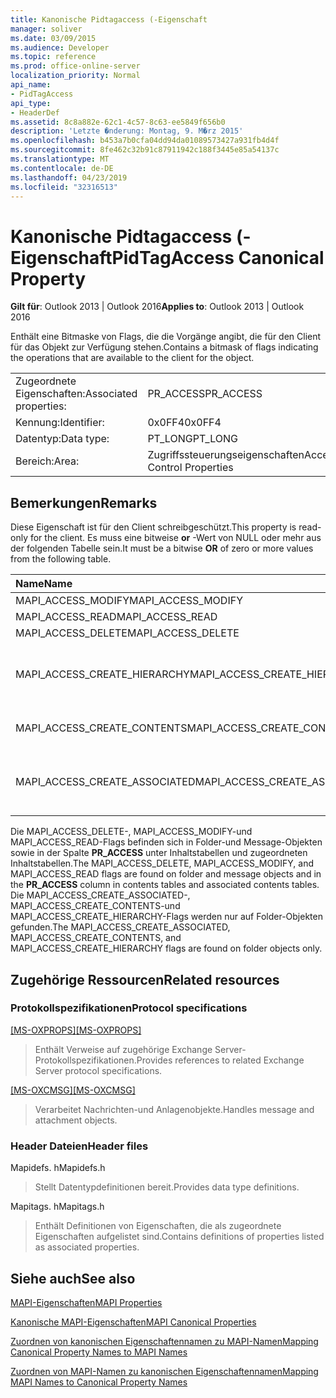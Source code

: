 ```yaml
---
title: Kanonische Pidtagaccess (-Eigenschaft
manager: soliver
ms.date: 03/09/2015
ms.audience: Developer
ms.topic: reference
ms.prod: office-online-server
localization_priority: Normal
api_name:
- PidTagAccess
api_type:
- HeaderDef
ms.assetid: 8c8a882e-62c1-4c57-8c63-ee5849f656b0
description: 'Letzte �nderung: Montag, 9. M�rz 2015'
ms.openlocfilehash: b453a7b0cfa04dd94da01089573427a931fb4d4f
ms.sourcegitcommit: 8fe462c32b91c87911942c188f3445e85a54137c
ms.translationtype: MT
ms.contentlocale: de-DE
ms.lasthandoff: 04/23/2019
ms.locfileid: "32316513"
---
```

# <a name="pidtagaccess-canonical-property"></a><span data-ttu-id="6c833-103">Kanonische Pidtagaccess (-Eigenschaft</span><span class="sxs-lookup"><span data-stu-id="6c833-103">PidTagAccess Canonical Property</span></span>

  
  
<span data-ttu-id="6c833-104">**Gilt für**: Outlook 2013 | Outlook 2016</span><span class="sxs-lookup"><span data-stu-id="6c833-104">**Applies to**: Outlook 2013 | Outlook 2016</span></span> 
  
<span data-ttu-id="6c833-105">Enthält eine Bitmaske von Flags, die die Vorgänge angibt, die für den Client für das Objekt zur Verfügung stehen.</span><span class="sxs-lookup"><span data-stu-id="6c833-105">Contains a bitmask of flags indicating the operations that are available to the client for the object.</span></span>
  
|||
|:-----|:-----|
|<span data-ttu-id="6c833-106">Zugeordnete Eigenschaften:</span><span class="sxs-lookup"><span data-stu-id="6c833-106">Associated properties:</span></span>  <br/> |<span data-ttu-id="6c833-107">PR_ACCESS</span><span class="sxs-lookup"><span data-stu-id="6c833-107">PR_ACCESS</span></span>  <br/> |
|<span data-ttu-id="6c833-108">Kennung:</span><span class="sxs-lookup"><span data-stu-id="6c833-108">Identifier:</span></span>  <br/> |<span data-ttu-id="6c833-109">0x0FF4</span><span class="sxs-lookup"><span data-stu-id="6c833-109">0x0FF4</span></span>  <br/> |
|<span data-ttu-id="6c833-110">Datentyp:</span><span class="sxs-lookup"><span data-stu-id="6c833-110">Data type:</span></span>  <br/> |<span data-ttu-id="6c833-111">PT_LONG</span><span class="sxs-lookup"><span data-stu-id="6c833-111">PT_LONG</span></span>  <br/> |
|<span data-ttu-id="6c833-112">Bereich:</span><span class="sxs-lookup"><span data-stu-id="6c833-112">Area:</span></span>  <br/> |<span data-ttu-id="6c833-113">Zugriffssteuerungseigenschaften</span><span class="sxs-lookup"><span data-stu-id="6c833-113">Access Control Properties</span></span>  <br/> |
   
## <a name="remarks"></a><span data-ttu-id="6c833-114">Bemerkungen</span><span class="sxs-lookup"><span data-stu-id="6c833-114">Remarks</span></span>

<span data-ttu-id="6c833-115">Diese Eigenschaft ist für den Client schreibgeschützt.</span><span class="sxs-lookup"><span data-stu-id="6c833-115">This property is read-only for the client.</span></span> <span data-ttu-id="6c833-116">Es muss eine bitweise **or** -Wert von NULL oder mehr aus der folgenden Tabelle sein.</span><span class="sxs-lookup"><span data-stu-id="6c833-116">It must be a bitwise **OR** of zero or more values from the following table.</span></span> 
  
|<span data-ttu-id="6c833-117">**Name**</span><span class="sxs-lookup"><span data-stu-id="6c833-117">**Name**</span></span>|<span data-ttu-id="6c833-118">**Wert**</span><span class="sxs-lookup"><span data-stu-id="6c833-118">**Value**</span></span>|<span data-ttu-id="6c833-119">**Beschreibung**</span><span class="sxs-lookup"><span data-stu-id="6c833-119">**Description**</span></span>|
|:-----|:-----|:-----|
|<span data-ttu-id="6c833-120">MAPI_ACCESS_MODIFY</span><span class="sxs-lookup"><span data-stu-id="6c833-120">MAPI_ACCESS_MODIFY</span></span>  <br/> |<span data-ttu-id="6c833-121">0x00000001</span><span class="sxs-lookup"><span data-stu-id="6c833-121">0x00000001</span></span>  <br/> |<span data-ttu-id="6c833-122">Schreiben</span><span class="sxs-lookup"><span data-stu-id="6c833-122">Write</span></span>  <br/> |
|<span data-ttu-id="6c833-123">MAPI_ACCESS_READ</span><span class="sxs-lookup"><span data-stu-id="6c833-123">MAPI_ACCESS_READ</span></span>  <br/> |<span data-ttu-id="6c833-124">0x00000002</span><span class="sxs-lookup"><span data-stu-id="6c833-124">0x00000002</span></span>  <br/> |<span data-ttu-id="6c833-125">Lesen</span><span class="sxs-lookup"><span data-stu-id="6c833-125">Read</span></span>  <br/> |
|<span data-ttu-id="6c833-126">MAPI_ACCESS_DELETE</span><span class="sxs-lookup"><span data-stu-id="6c833-126">MAPI_ACCESS_DELETE</span></span>  <br/> |<span data-ttu-id="6c833-127">0x00000004</span><span class="sxs-lookup"><span data-stu-id="6c833-127">0x00000004</span></span>  <br/> |<span data-ttu-id="6c833-128">Löschen</span><span class="sxs-lookup"><span data-stu-id="6c833-128">Delete</span></span>  <br/> |
|<span data-ttu-id="6c833-129">MAPI_ACCESS_CREATE_HIERARCHY</span><span class="sxs-lookup"><span data-stu-id="6c833-129">MAPI_ACCESS_CREATE_HIERARCHY</span></span>  <br/> |<span data-ttu-id="6c833-130">0x00000008</span><span class="sxs-lookup"><span data-stu-id="6c833-130">0x00000008</span></span>  <br/> |<span data-ttu-id="6c833-131">Erstellen von Unterordnern in der Ordnerhierarchie</span><span class="sxs-lookup"><span data-stu-id="6c833-131">Create subfolders in the folder hierarchy</span></span>  <br/> |
|<span data-ttu-id="6c833-132">MAPI_ACCESS_CREATE_CONTENTS</span><span class="sxs-lookup"><span data-stu-id="6c833-132">MAPI_ACCESS_CREATE_CONTENTS</span></span>  <br/> |<span data-ttu-id="6c833-133">0x00000010</span><span class="sxs-lookup"><span data-stu-id="6c833-133">0x00000010</span></span>  <br/> |<span data-ttu-id="6c833-134">Erstellen von Inhaltsnachrichten</span><span class="sxs-lookup"><span data-stu-id="6c833-134">Create content messages</span></span>  <br/> |
|<span data-ttu-id="6c833-135">MAPI_ACCESS_CREATE_ASSOCIATED</span><span class="sxs-lookup"><span data-stu-id="6c833-135">MAPI_ACCESS_CREATE_ASSOCIATED</span></span>  <br/> |<span data-ttu-id="6c833-136">0x00000020</span><span class="sxs-lookup"><span data-stu-id="6c833-136">0x00000020</span></span>  <br/> |<span data-ttu-id="6c833-137">Erstellen von zugeordneten Inhaltsnachrichten</span><span class="sxs-lookup"><span data-stu-id="6c833-137">Create associated content messages</span></span>  <br/> |
   
<span data-ttu-id="6c833-138">Die MAPI_ACCESS_DELETE-, MAPI_ACCESS_MODIFY-und MAPI_ACCESS_READ-Flags befinden sich in Folder-und Message-Objekten sowie in der Spalte **PR_ACCESS** unter Inhaltstabellen und zugeordneten Inhaltstabellen.</span><span class="sxs-lookup"><span data-stu-id="6c833-138">The MAPI_ACCESS_DELETE, MAPI_ACCESS_MODIFY, and MAPI_ACCESS_READ flags are found on folder and message objects and in the **PR_ACCESS** column in contents tables and associated contents tables.</span></span> <span data-ttu-id="6c833-139">Die MAPI_ACCESS_CREATE_ASSOCIATED-, MAPI_ACCESS_CREATE_CONTENTS-und MAPI_ACCESS_CREATE_HIERARCHY-Flags werden nur auf Folder-Objekten gefunden.</span><span class="sxs-lookup"><span data-stu-id="6c833-139">The MAPI_ACCESS_CREATE_ASSOCIATED, MAPI_ACCESS_CREATE_CONTENTS, and MAPI_ACCESS_CREATE_HIERARCHY flags are found on folder objects only.</span></span> 
  
## <a name="related-resources"></a><span data-ttu-id="6c833-140">Zugehörige Ressourcen</span><span class="sxs-lookup"><span data-stu-id="6c833-140">Related resources</span></span>

### <a name="protocol-specifications"></a><span data-ttu-id="6c833-141">Protokollspezifikationen</span><span class="sxs-lookup"><span data-stu-id="6c833-141">Protocol specifications</span></span>

<span data-ttu-id="6c833-142">[[MS-OXPROPS]](https://msdn.microsoft.com/library/f6ab1613-aefe-447d-a49c-18217230b148%28Office.15%29.aspx)</span><span class="sxs-lookup"><span data-stu-id="6c833-142">[[MS-OXPROPS]](https://msdn.microsoft.com/library/f6ab1613-aefe-447d-a49c-18217230b148%28Office.15%29.aspx)</span></span>
  
> <span data-ttu-id="6c833-143">Enthält Verweise auf zugehörige Exchange Server-Protokollspezifikationen.</span><span class="sxs-lookup"><span data-stu-id="6c833-143">Provides references to related Exchange Server protocol specifications.</span></span>
    
<span data-ttu-id="6c833-144">[[MS-OXCMSG]](https://msdn.microsoft.com/library/7fd7ec40-deec-4c06-9493-1bc06b349682%28Office.15%29.aspx)</span><span class="sxs-lookup"><span data-stu-id="6c833-144">[[MS-OXCMSG]](https://msdn.microsoft.com/library/7fd7ec40-deec-4c06-9493-1bc06b349682%28Office.15%29.aspx)</span></span>
  
> <span data-ttu-id="6c833-145">Verarbeitet Nachrichten-und Anlagenobjekte.</span><span class="sxs-lookup"><span data-stu-id="6c833-145">Handles message and attachment objects.</span></span>
    
### <a name="header-files"></a><span data-ttu-id="6c833-146">Header Dateien</span><span class="sxs-lookup"><span data-stu-id="6c833-146">Header files</span></span>

<span data-ttu-id="6c833-147">Mapidefs. h</span><span class="sxs-lookup"><span data-stu-id="6c833-147">Mapidefs.h</span></span>
  
> <span data-ttu-id="6c833-148">Stellt Datentypdefinitionen bereit.</span><span class="sxs-lookup"><span data-stu-id="6c833-148">Provides data type definitions.</span></span>
    
<span data-ttu-id="6c833-149">Mapitags. h</span><span class="sxs-lookup"><span data-stu-id="6c833-149">Mapitags.h</span></span>
  
> <span data-ttu-id="6c833-150">Enthält Definitionen von Eigenschaften, die als zugeordnete Eigenschaften aufgelistet sind.</span><span class="sxs-lookup"><span data-stu-id="6c833-150">Contains definitions of properties listed as associated properties.</span></span>
    
## <a name="see-also"></a><span data-ttu-id="6c833-151">Siehe auch</span><span class="sxs-lookup"><span data-stu-id="6c833-151">See also</span></span>



[<span data-ttu-id="6c833-152">MAPI-Eigenschaften</span><span class="sxs-lookup"><span data-stu-id="6c833-152">MAPI Properties</span></span>](mapi-properties.md)
  
[<span data-ttu-id="6c833-153">Kanonische MAPI-Eigenschaften</span><span class="sxs-lookup"><span data-stu-id="6c833-153">MAPI Canonical Properties</span></span>](mapi-canonical-properties.md)
  
[<span data-ttu-id="6c833-154">Zuordnen von kanonischen Eigenschaftennamen zu MAPI-Namen</span><span class="sxs-lookup"><span data-stu-id="6c833-154">Mapping Canonical Property Names to MAPI Names</span></span>](mapping-canonical-property-names-to-mapi-names.md)
  
[<span data-ttu-id="6c833-155">Zuordnen von MAPI-Namen zu kanonischen Eigenschaftennamen</span><span class="sxs-lookup"><span data-stu-id="6c833-155">Mapping MAPI Names to Canonical Property Names</span></span>](mapping-mapi-names-to-canonical-property-names.md)

